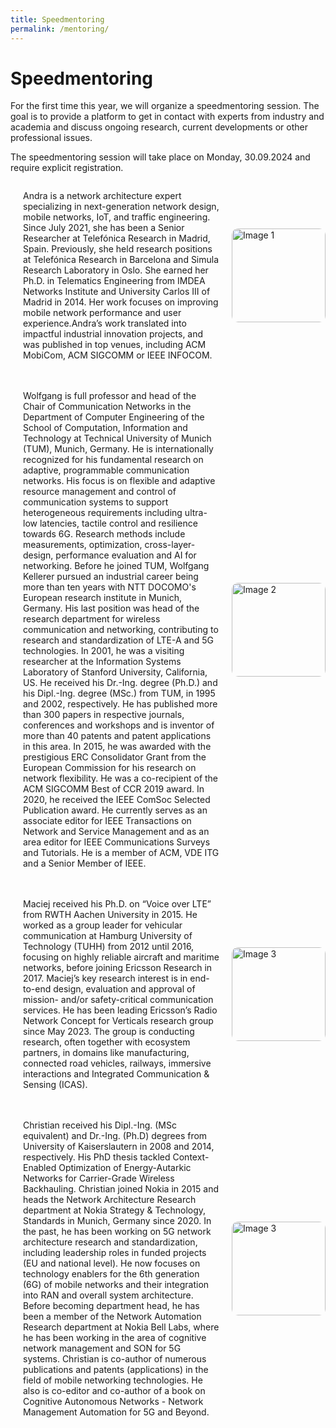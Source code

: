 ```yaml
---
title: Speedmentoring
permalink: /mentoring/
---
```


<style>
.content-container {
    display: flex;
    flex-direction: column;
}

.content-block {
    display: flex;
    align-items: center;
    margin-bottom: 20px;
}

.content-block .text {
    flex: 1;
    padding: 0 20px;
}

.content-block img {
    width: 150px;
    height: auto;
    border-radius: 10px;
}

.content-block .left {
    order: 1;
}

.content-block .right {
    order: 2;
}
</style>

# Speedmentoring

For the first time this year, we will organize a speedmentoring session. The goal is to provide a platform to get in contact with experts from industry and academia and discuss ongoing research, current developments or other professional issues.

The speedmentoring session will take place on Monday, 30.09.2024 and require explicit registration.

<div class="content-container">
        <div class="content-block">
            <img src="{{ '/assets/images/andra_lutu.jpg' | relative_url }}" alt="Image 1" class="image left">
            <div class="text">
                <p>Andra is a network architecture expert specializing in next-generation network design, mobile networks, IoT, and traffic engineering. Since July 2021, she has been a Senior Researcher at Telefónica Research in Madrid, Spain. Previously, she held research positions at Telefónica Research in Barcelona and Simula Research Laboratory in Oslo. She earned her Ph.D. in Telematics Engineering from IMDEA Networks Institute and University Carlos III of Madrid in 2014. Her work focuses on improving mobile network performance and user experience.Andra’s work translated into impactful industrial innovation projects, and was published in top venues, including ACM MobiCom, ACM SIGCOMM or IEEE INFOCOM.</p>
            </div>
        </div>
        <div class="content-block">
            <div class="text">
                <p>Wolfgang is full professor and head of the Chair of Communication Networks in the Department of Computer Engineering of the School of Computation, Information and Technology at Technical University of Munich (TUM), Munich, Germany. He is internationally recognized for his fundamental research on adaptive, programmable communication networks. His focus is on flexible and adaptive resource management and control of communication systems to support heterogeneous requirements including ultra-low latencies, tactile control and resilience towards 6G. Research methods include measurements, optimization, cross-layer-design, performance evaluation and AI for networking. Before he joined TUM, Wolfgang Kellerer pursued an industrial career being more than ten years with NTT DOCOMO's European research institute in Munich, Germany. His last position was head of the research department for wireless communication and networking, contributing to research and standardization of LTE-A and 5G technologies. In 2001, he was a visiting researcher at the Information Systems Laboratory of Stanford University, California, US. He received his Dr.-Ing. degree (Ph.D.) and his Dipl.-Ing. degree (MSc.) from TUM, in 1995 and 2002, respectively. He has published more than 300 papers in respective journals, conferences and workshops and is inventor of more than 40 patents and patent applications in this area. In 2015, he was awarded with the prestigious ERC Consolidator Grant from the European Commission for his research on network flexibility. He was a co-recipient of the ACM SIGCOMM Best of CCR 2019 award. In 2020, he received the IEEE ComSoc Selected Publication award. He currently serves as an associate editor for IEEE Transactions on Network and Service Management and as an area editor for IEEE Communications Surveys and Tutorials. He is a member of ACM, VDE ITG and a Senior Member of IEEE.</p>
            </div>
            <img src="{{ '/assets/images/wolfgang_kellerer.jpg' | relative_url }}" alt="Image 2" class="image right">
        </div>
        <div class="content-block">
            <img src="{{ '/assets/images/maciej_muehleisen.jpg' | relative_url }}" alt="Image 3" class="image left">
            <div class="text">
                <p>Maciej received his Ph.D. on “Voice over LTE” from RWTH Aachen University in 2015. He worked as a group leader for vehicular communication at Hamburg University of Technology (TUHH) from 2012 until 2016, focusing on highly reliable aircraft and maritime networks, before joining Ericsson Research in 2017. Maciej’s key research interest is in end-to-end design, evaluation and approval of mission- and/or safety-critical communication services. He has been leading Ericsson’s Radio Network Concept for Verticals research group since May 2023. The group is conducting research, often together with ecosystem partners, in domains like manufacturing, connected road vehicles, railways, immersive interactions and Integrated Communication & Sensing (ICAS).</p>
            </div>
        </div>
    <div class="content-block">
            <img src="{{ '/assets/images/christian_mannweiler.png' | relative_url }}" alt="Image 3" class="image left">
            <div class="text">
                <p>Christian received his Dipl.-Ing. (MSc equivalent) and Dr.-Ing. (Ph.D) degrees from University of Kaiserslautern in 2008 and 2014, respectively. His PhD thesis tackled Context-Enabled Optimization of Energy-Autarkic Networks for Carrier-Grade Wireless Backhauling. Christian joined Nokia in 2015 and heads the Network Architecture Research department at Nokia Strategy & Technology, Standards in Munich, Germany since 2020. In the past, he has been working on 5G network architecture research and standardization, including leadership roles in funded projects (EU and national level). He now focuses on technology enablers for the 6th generation (6G) of mobile networks and their integration into RAN and overall system architecture. Before becoming department head, he has been a member of the Network Automation Research department at Nokia Bell Labs, where he has been working in the area of cognitive network management and SON for 5G systems. Christian is co-author of numerous publications and patents (applications) in the field of mobile networking technologies. He also is co-editor and co-author of a book on Cognitive Autonomous Networks - Network Management Automation for 5G and Beyond.</p>
            </div>
        </div>
        <!-- Add more content blocks as needed -->
    </div>


